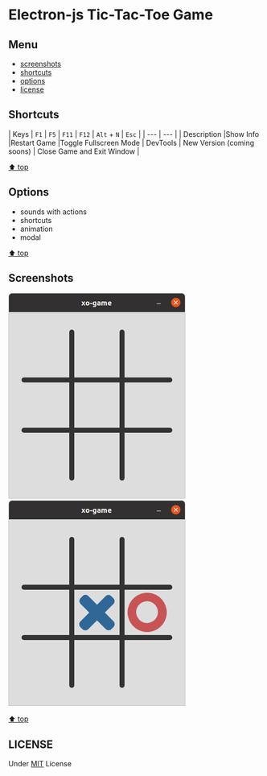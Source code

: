 # Electron-js Tic-Tac-Toe Game

## Menu

-   [screenshots](#screenshots)
-   [shortcuts](#shortcuts)
-   [options](#options)
-   [license](#license)

## Shortcuts


| Keys | `F1` | `F5` | `F11` | `F12` | `Alt` + `N` | `Esc` |
| --- | --- |
| Description |Show Info |Restart Game |Toggle Fullscreen Mode | DevTools | New Version (coming soons) | Close Game and Exit Window |

[⬆️ top](#menu)

## Options

-   sounds with actions
-   shortcuts
-   animation
-   modal

[⬆️ top](#menu)

## Screenshots

![Screenshots empty](./assets/screenshots/screenshots-main-window.png)
![Screenshots keys](./assets/screenshots/screenshots-keys.png)

[⬆️ top](#menu)

## LICENSE

Under [MIT](./LICENSE) License
